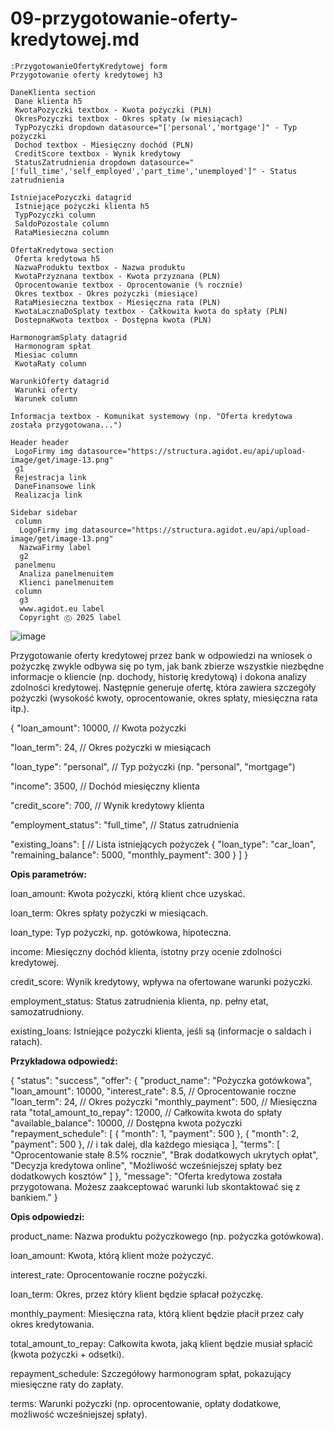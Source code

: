 # 09-przygotowanie-oferty-kredytowej.md
```
:PrzygotowanieOfertyKredytowej form
Przygotowanie oferty kredytowej h3

DaneKlienta section
 Dane klienta h5
 KwotaPozyczki textbox - Kwota pożyczki (PLN)
 OkresPozyczki textbox - Okres spłaty (w miesiącach)
 TypPozyczki dropdown datasource="['personal','mortgage']" - Typ pożyczki
 Dochod textbox - Miesięczny dochód (PLN)
 CreditScore textbox - Wynik kredytowy
 StatusZatrudnienia dropdown datasource="['full_time','self_employed','part_time','unemployed']" - Status zatrudnienia

IstniejacePozyczki datagrid
 Istniejące pożyczki klienta h5
 TypPozyczki column
 SaldoPozostale column
 RataMiesieczna column

OfertaKredytowa section
 Oferta kredytowa h5
 NazwaProduktu textbox - Nazwa produktu
 KwotaPrzyznana textbox - Kwota przyznana (PLN)
 Oprocentowanie textbox - Oprocentowanie (% rocznie)
 Okres textbox - Okres pożyczki (miesiące)
 RataMiesieczna textbox - Miesięczna rata (PLN)
 KwotaLacznaDoSplaty textbox - Całkowita kwota do spłaty (PLN)
 DostepnaKwota textbox - Dostępna kwota (PLN)

HarmonogramSplaty datagrid
 Harmonogram spłat
 Miesiac column
 KwotaRaty column

WarunkiOferty datagrid
 Warunki oferty
 Warunek column

Informacja textbox - Komunikat systemowy (np. "Oferta kredytowa została przygotowana...")

Header header
 LogoFirmy img datasource="https://structura.agidot.eu/api/upload-image/get/image-13.png"
 g1
 Rejestracja link 
 DaneFinansowe link
 Realizacja link

Sidebar sidebar
 column
  LogoFirmy img datasource="https://structura.agidot.eu/api/upload-image/get/image-13.png"
  NazwaFirmy label
  g2
 panelmenu
  Analiza panelmenuitem
  Klienci panelmenuitem
 column
  g3 
  www.agidot.eu label
  Copyright Ⓒ 2025 label

```

![image](https://github.com/user-attachments/assets/cfc4beda-0f72-478f-baf1-5db820da3bcb)


Przygotowanie oferty kredytowej przez bank w odpowiedzi na wniosek o pożyczkę zwykle odbywa się po tym, jak bank zbierze wszystkie niezbędne informacje o kliencie (np. dochody, historię kredytową) i dokona analizy zdolności kredytowej. Następnie generuje ofertę, która zawiera szczegóły pożyczki (wysokość kwoty, oprocentowanie, okres spłaty, miesięczna rata itp.).

{
  "loan_amount": 10000,   // Kwota pożyczki
  
  "loan_term": 24,        // Okres pożyczki w miesiącach
  
  "loan_type": "personal", // Typ pożyczki (np. "personal", "mortgage")
  
  "income": 3500,          // Dochód miesięczny klienta
  
  "credit_score": 700,     // Wynik kredytowy klienta
  
  "employment_status": "full_time", // Status zatrudnienia
  
  "existing_loans": [     // Lista istniejących pożyczek
    {
      "loan_type": "car_loan",
      "remaining_balance": 5000,
      "monthly_payment": 300
    }
  ]
}



**Opis parametrów:**

loan_amount: Kwota pożyczki, którą klient chce uzyskać.

loan_term: Okres spłaty pożyczki w miesiącach.

loan_type: Typ pożyczki, np. gotówkowa, hipoteczna.

income: Miesięczny dochód klienta, istotny przy ocenie zdolności kredytowej.

credit_score: Wynik kredytowy, wpływa na ofertowane warunki pożyczki.

employment_status: Status zatrudnienia klienta, np. pełny etat, samozatrudniony.

existing_loans: Istniejące pożyczki klienta, jeśli są (informacje o saldach i ratach).



**Przykładowa odpowiedź:**

{
  "status": "success",
  "offer": {
    "product_name": "Pożyczka gotówkowa",
    "loan_amount": 10000,
    "interest_rate": 8.5,   // Oprocentowanie roczne
    "loan_term": 24,        // Okres pożyczki
    "monthly_payment": 500, // Miesięczna rata
    "total_amount_to_repay": 12000,  // Całkowita kwota do spłaty
    "available_balance": 10000, // Dostępna kwota pożyczki
    "repayment_schedule": [
      {
        "month": 1,
        "payment": 500
      },
      {
        "month": 2,
        "payment": 500
      },
      // i tak dalej, dla każdego miesiąca
    ],
    "terms": [
      "Oprocentowanie stałe 8.5% rocznie",
      "Brak dodatkowych ukrytych opłat",
      "Decyzja kredytowa online",
      "Możliwość wcześniejszej spłaty bez dodatkowych kosztów"
    ]
  },
  "message": "Oferta kredytowa została przygotowana. Możesz zaakceptować warunki lub skontaktować się z bankiem."
}


**Opis odpowiedzi:**

product_name: Nazwa produktu pożyczkowego (np. pożyczka gotówkowa).

loan_amount: Kwota, którą klient może pożyczyć.

interest_rate: Oprocentowanie roczne pożyczki.

loan_term: Okres, przez który klient będzie spłacał pożyczkę.

monthly_payment: Miesięczna rata, którą klient będzie płacił przez cały okres kredytowania.

total_amount_to_repay: Całkowita kwota, jaką klient będzie musiał spłacić (kwota pożyczki + odsetki).

repayment_schedule: Szczegółowy harmonogram spłat, pokazujący miesięczne raty do zapłaty.

terms: Warunki pożyczki (np. oprocentowanie, opłaty dodatkowe, możliwość wcześniejszej spłaty).
